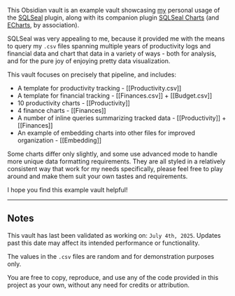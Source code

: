 This Obsidian vault is an example vault showcasing [my](https://v-os.ca) personal usage of the [SQLSeal](https://github.com/h-sphere/sql-seal) plugin, along with its companion plugin [SQLSeal Charts](https://github.com/h-sphere/sql-seal-charts) (and [ECharts](https://echarts.apache.org/), by association).

SQLSeal was very appealing to me, because it provided me with the means to query my `.csv` files spanning multiple years of productivity logs and financial data and chart that data in a variety of ways - both for analysis, and for the pure joy of enjoying pretty data visualization.

This vault focuses on precisely that pipeline, and includes:

- A template for productivity tracking - [[Productivity.csv]]
- A template for financial tracking - [[Finances.csv]] + [[Budget.csv]]
- 10 productivity charts - [[Productivity]]
- 4 finance charts - [[Finances]]
- A number of inline queries summarizing tracked data - [[Productivity]] + [[Finances]]
- An example of embedding charts into other files for improved organization - [[Embedding]]

Some charts differ only slightly, and some use advanced mode to handle more unique data formatting requirements. They are all styled in a relatively consistent way that work for my needs specifically, please feel free to play around and make them suit your own tastes and requirements.

I hope you find this example vault helpful!

---
## Notes

This vault has last been validated as working on: `July 4th, 2025`.
Updates past this date may affect its intended performance or functionality.

The values in the `.csv` files are random and for demonstration purposes only.

You are free to copy, reproduce, and use any of the code provided in this project as your own, without any need for credits or attribution.
